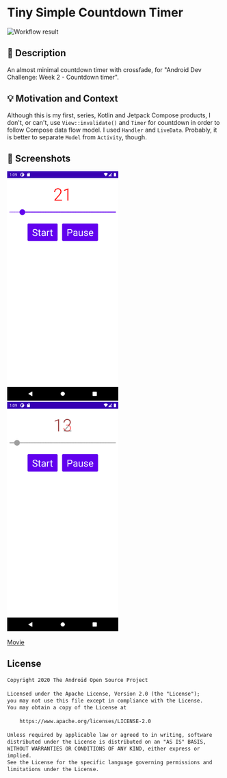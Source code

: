 # Tiny Simple Countdown Timer

![Workflow result](https://github.com/yak1ex/android-dev-challenge-compose2/workflows/Check/badge.svg)

## :scroll: Description

An almost minimal countdown timer with crossfade, for "Android Dev Challenge: Week 2 - Countdown timer".

## :bulb: Motivation and Context

Although this is my first, series, Kotlin and Jetpack Compose products, I don't, or can't, use `View::invalidate()` and `Timer` for countdown in order to follow Compose data flow model. I used `Handler` and `LiveData`. Probably, it is better to separate `Model` from `Activity`, though.

## :camera_flash: Screenshots

<img src="/results/screenshot_1.png" width="260">&emsp;<img src="/results/screenshot_2.png" width="260"><br>

[Movie](https://github.com/yak1ex/android-dev-challenge-compose2/blob/main/results/video.mp4?raw=true)

## License
```
Copyright 2020 The Android Open Source Project

Licensed under the Apache License, Version 2.0 (the "License");
you may not use this file except in compliance with the License.
You may obtain a copy of the License at

    https://www.apache.org/licenses/LICENSE-2.0

Unless required by applicable law or agreed to in writing, software
distributed under the License is distributed on an "AS IS" BASIS,
WITHOUT WARRANTIES OR CONDITIONS OF ANY KIND, either express or implied.
See the License for the specific language governing permissions and
limitations under the License.
```
